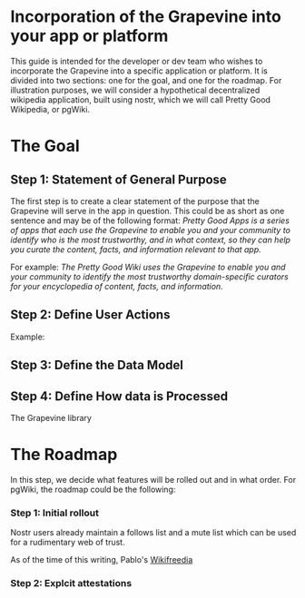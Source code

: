 Incorporation of the Grapevine into your app or platform
=====


This guide is intended for the developer or dev team who wishes to incorporate the Grapevine into a specific application or platform. It is divided into two sections: one for the goal, and one for the roadmap. For illustration purposes, we will consider a hypothetical decentralized wikipedia application, built using nostr, which we will call Pretty Good Wikipedia, or pgWiki.

# The Goal 

## Step 1: Statement of General Purpose 

The first step is to create a clear statement of the purpose that the Grapevine will serve in the app in question. This could be as short as one sentence and may be of the following format: _Pretty Good Apps is a series of apps that each use the Grapevine to enable you and your community to identify who is the most trustworthy, and in what context, so they can help you curate the content, facts, and information relevant to that app._

For example: _The Pretty Good Wiki uses the Grapevine to enable you and your community to identify the most trustworthy domain-specific curators for your encyclopedia of content, facts, and information._

## Step 2: Define User Actions

Example:

## Step 3: Define the Data Model

## Step 4: Define How data is Processed

The Grapevine library 

# The Roadmap

In this step, we decide what features will be rolled out and in what order. For pgWiki, the roadmap could be the following:

### Step 1: Initial rollout

Nostr users already maintain a follows list and a mute list which can be used for a rudimentary web of trust.

As of the time of this writing, Pablo's [Wikifreedia](https://wikifreedia.xyz) 

### Step 2: Explcit attestations

